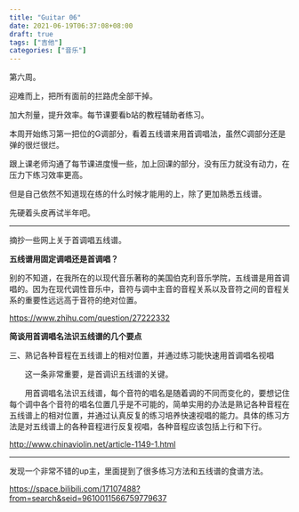 ```yaml
---
title: "Guitar 06"
date: 2021-06-19T06:37:08+08:00
draft: true
tags: ["吉他"]
categories: ["音乐"]
---
```


第六周。

迎难而上，把所有面前的拦路虎全部干掉。

加大剂量，提升效率。每节课要看b站的教程辅助者练习。

本周开始练习第一把位的G调部分，看着五线谱来用首调唱法，虽然C调部分还是弹的很烂很烂。


跟上课老师沟通了每节课进度慢一些，加上回课的部分，没有压力就没有动力，在压力下练习效率更高。

但是自己依然不知道现在练的什么时候才能用的上，除了更加熟悉五线谱。

先硬着头皮再试半年吧。

-----

摘抄一些网上关于首调唱五线谱。

**五线谱用固定调唱还是首调唱？**

别的不知道，在我所在的以现代音乐著称的美国伯克利音乐学院，五线谱是用首调唱的。因为在现代调性音乐中，音符与调中主音的音程关系以及音符之间的音程关系的重要性远远高于音符的绝对位置。

https://www.zhihu.com/question/27222332

**简谈用首调唱名法识五线谱的几个要点**


三、熟记各种音程在五线谱上的相对位置，并通过练习能快速用首调唱名视唱

　　这一条非常重要，是首调识五线谱的关键。

　　用首调唱名法识五线谱，每个音符的唱名是随着调的不同而变化的，要想记住每个调中各个音符的唱名位置几乎是不可能的，简单实用的办法是熟记各种音程在五线谱上的相对位置，并通过认真反复的练习培养快速视唱的能力。具体的练习方法是对五线谱上的各种音程进行反复视唱，各种音程应该包括上行和下行。

http://www.chinaviolin.net/article-1149-1.html


----

发现一个非常不错的up主，里面提到了很多练习方法和五线谱的食谱方法。

https://space.bilibili.com/17107488?from=search&seid=9610011566759779637

